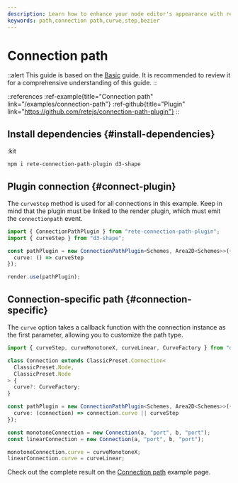 ```yaml
---
description: Learn how to enhance your node editor's appearance with rete-connection-path-plugin and d3-shape packages, and create custom connection paths with ease using this informative guide
keywords: path,connection path,curve,step,bezier
---
```


# Connection path

::alert
This guide is based on the [Basic](/docs/guides/basic) guide. It is recommended to review it for a comprehensive understanding of this guide.
::

::references
:ref-example{title="Connection path" link="/examples/connection-path"}
:ref-github{title="Plugin" link="https://github.com/retejs/connection-path-plugin"}
::

## Install dependencies {#install-dependencies}

:kit

```bash
npm i rete-connection-path-plugin d3-shape
```

## Plugin connection {#connect-plugin}

The `curveStep` method is used for all connections in this example. Keep in mind that the plugin must be linked to the render plugin, which must emit the `connectionpath` event.

```ts
import { ConnectionPathPlugin } from "rete-connection-path-plugin";
import { curveStep } from "d3-shape";

const pathPlugin = new ConnectionPathPlugin<Schemes, Area2D<Schemes>>({
  curve: () => curveStep
});

render.use(pathPlugin);
```

## Connection-specific path {#connection-specific}

The `curve` option takes a callback function with the connection instance as the first parameter, allowing you to customize the path type.

```ts
import { curveStep, curveMonotoneX, curveLinear, CurveFactory } from "d3-shape";

class Connection extends ClassicPreset.Connection<
  ClassicPreset.Node,
  ClassicPreset.Node
> {
  curve?: CurveFactory;
}

const pathPlugin = new ConnectionPathPlugin<Schemes, Area2D<Schemes>>({
  curve: (connection) => connection.curve || curveStep
});

const monotoneConnection = new Connection(a, "port", b, "port");
const linearConnection = new Connection(a, "port", b, "port");

monotoneConnection.curve = curveMonotoneX;
linearConnection.curve = curveLinear;
```

Check out the complete result on the [Connection path](/examples/connection-path) example page.
